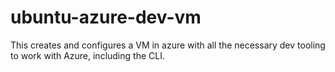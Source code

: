 # ubuntu-azure-dev-vm
This creates and configures a VM in azure with all the necessary dev tooling to work with Azure, including the CLI.
